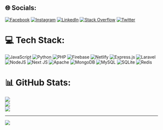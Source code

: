 
## 🌐 Socials:
[![Facebook](https://img.shields.io/badge/Facebook-%231877F2.svg?logo=Facebook&logoColor=white)](https://facebook.com/TarequlIslamTuhin) [![Instagram](https://img.shields.io/badge/Instagram-%23E4405F.svg?logo=Instagram&logoColor=white)](https://instagram.com/tituhin) [![LinkedIn](https://img.shields.io/badge/LinkedIn-%230077B5.svg?logo=linkedin&logoColor=white)](https://linkedin.com/in//in/tariqulisamtuhin/) [![Stack Overflow](https://img.shields.io/badge/-Stackoverflow-FE7A16?logo=stack-overflow&logoColor=white)](https://stackoverflow.com/users/10564135/tuhin) [![Twitter](https://img.shields.io/badge/Twitter-%231DA1F2.svg?logo=Twitter&logoColor=white)](https://twitter.com/tituhin_) 

# 💻 Tech Stack:
![JavaScript](https://img.shields.io/badge/javascript-%23323330.svg?style=flat-square&logo=javascript&logoColor=%23F7DF1E) ![Python](https://img.shields.io/badge/python-3670A0?style=flat-square&logo=python&logoColor=ffdd54) ![PHP](https://img.shields.io/badge/php-%23777BB4.svg?style=flat-square&logo=php&logoColor=white) ![Firebase](https://img.shields.io/badge/firebase-%23039BE5.svg?style=flat-square&logo=firebase) ![Netlify](https://img.shields.io/badge/netlify-%23000000.svg?style=flat-square&logo=netlify&logoColor=#00C7B7) ![Express.js](https://img.shields.io/badge/express.js-%23404d59.svg?style=flat-square&logo=express&logoColor=%2361DAFB) ![Laravel](https://img.shields.io/badge/laravel-%23FF2D20.svg?style=flat-square&logo=laravel&logoColor=white) ![NodeJS](https://img.shields.io/badge/node.js-6DA55F?style=flat-square&logo=node.js&logoColor=white) ![Next JS](https://img.shields.io/badge/Next-black?style=flat-square&logo=next.js&logoColor=white) ![Apache](https://img.shields.io/badge/apache-%23D42029.svg?style=flat-square&logo=apache&logoColor=white) ![MongoDB](https://img.shields.io/badge/MongoDB-%234ea94b.svg?style=flat-square&logo=mongodb&logoColor=white) ![MySQL](https://img.shields.io/badge/mysql-%2300f.svg?style=flat-square&logo=mysql&logoColor=white) ![SQLite](https://img.shields.io/badge/sqlite-%2307405e.svg?style=flat-square&logo=sqlite&logoColor=white) ![Redis](https://img.shields.io/badge/redis-%23DD0031.svg?style=flat-square&logo=redis&logoColor=white)
# 📊 GitHub Stats:
![](https://github-readme-stats.vercel.app/api?username=tariqulislamtuhin&theme=dark&hide_border=false&include_all_commits=false&count_private=false)<br/>
![](https://github-readme-streak-stats.herokuapp.com/?user=tariqulislamtuhin&theme=dark&hide_border=false)<br/>
![](https://github-readme-stats.vercel.app/api/top-langs/?username=tariqulislamtuhin&theme=dark&hide_border=false&include_all_commits=false&count_private=false&layout=compact)

---
[![](https://visitcount.itsvg.in/api?id=tariqulislamtuhin&icon=0&color=0)](https://visitcount.itsvg.in)
